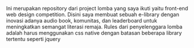 Ini merupakan repository dari project lomba yang saya ikuti yaitu front-end web design competition. Disini saya membuat sebuah e-library dengan inovasi adanya audio book, komunitas, dan leaderboard untuk meningkatkan semangat literasi remaja. Rules dari penyelenggara lomba adalah harus menggunakan css native dengan batasan beberapa library tertentu seperti jquery
